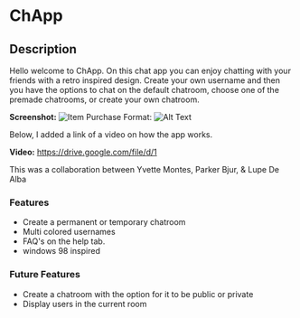# ChApp

## Description
Hello welcome to ChApp. On this chat app you can enjoy chatting with your friends with a retro inspired design. Create your own username and then you have the options to chat on the default chatroom, choose one of the premade chatrooms, or create your own chatroom.

**Screenshot:**
![Item Purchase](public/assets/img/Guadalupitas.png)
Format: ![Alt Text](url)

Below, I added a link of a video on how the app works.

**Video:**
https://drive.google.com/file/d/1

This was a collaboration between Yvette Montes, Parker Bjur, & Lupe De Alba

### Features
* Create a permanent or temporary chatroom
* Multi colored usernames
* FAQ's on the help tab.
* windows 98 inspired

### Future Features

* Create a chatroom with the option for it to be public or private
* Display users in the current room